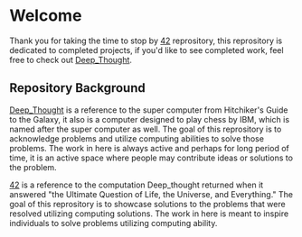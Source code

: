 # Welcome
Thank you for taking the time to stop by [42](https://github.com/MartyMcData/42) reprository, this reprository is dedicated to completed projects, if you'd like to see completed work, feel free to check out [Deep_Thought](https://github.com/MartyMcData/Deep_Thought).


## Repository Background

[Deep_Thought](https://github.com/MartyMcData/Deep_Thought)
is a reference to the super computer from Hitchiker's Guide to the Galaxy, it also is a computer designed to play chess by IBM,
which is named after the super computer as well. The goal of this reprository is to acknowledge problems and utilize computing
abilities to solve those problems. The work in here is always active and perhaps for long period of time, it is an active 
space where people may contribute ideas or solutions to the problem.

[42](https://github.com/MartyMcData/42)
is a reference to the computation Deep_thought returned when it answered "the Ultimate Question of Life, 
the Universe, and Everything." The goal of this reprository is to showcase solutions to the problems that were resolved utilizing
computing solutions. The work in here is meant to inspire individuals to solve problems utilizing computing ability.

